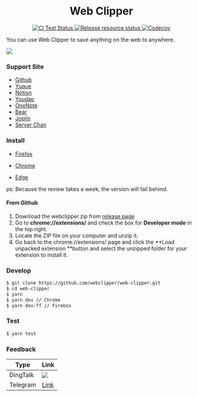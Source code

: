 <h1 align="center">Web Clipper</h1>
<p align="center">
    <a href="https://github.com/webclipper/web-clipper/actions">
      <img src="https://github.com/webclipper/web-clipper/workflows/CI%20Test/badge.svg" alt="CI Test Status">
    </a>
     <a href="https://github.com/webclipper/web-clipper/actions">
      <img src="https://github.com/webclipper/web-clipper/workflows/Release resource/badge.svg" alt="Release resource status">
    </a>
    <a href="https://codecov.io/gh/webclipper/web-clipper">
      <img src="https://img.shields.io/codecov/c/github/webclipper/web-clipper/master.svg?style=flat-square" alt="Codecov">
    </a>
</p>

You can use Web Clipper to save anything on the web to anywhere.

<img src="https://clipper.website/static/image/screenshot.png">

### Support Site

- [Github](https://github.com)
- [Yuque](https://www.yuque.com)
- [Notion](https://www.notion.so/)
- [Youdao](https://note.youdao.com/)
- [OneNote](https://www.onenote.com/)
- [Bear](https://bear.app)
- [Joplin](https://joplinapp.org/)
- [Server Chan](http://sc.ftqq.com/3.version)

### Install

- [Firefox](https://addons.mozilla.org/en-US/firefox/addon/universal-web-clipper/)

- [Chrome](https://chrome.google.com/webstore/detail/web-clipper/mhfbofiokmppgdliakminbgdgcmbhbac)

- [Edge](https://microsoftedge.microsoft.com/addons/detail/opejamnnohhbjflpbhnmdlknhjkfhfdp)

ps: Because the review takes a week, the version will fall behind.

#### From Github

1. Download the webclipper.zip from [release page](https://github.com/webclipper/web-clipper/releases)
2. Go to **chrome://extensions/** and check the box for **Developer mode** in the top right.
3. Locate the ZIP file on your computer and unzip it.
4. Go back to the chrome://extensions/ page and click the **Load unpacked extension **button and select the unzipped folder for your extension to install it.

### Develop

```bash
$ git clone https://github.com/webclipper/web-clipper.git
$ cd web-clipper
$ yarn
$ yarn dev // Chrome
$ yarn dev:ff // Firebox
```

### Test

```bash
$ yarn test
```

### Feedback

| Type     | Link                                                                               |
| -------- | ---------------------------------------------------------------------------------- |
| DingTalk | ![](https://raw.githubusercontent.com/webclipper/web-clipper/master/DingTalk.jpeg) |
| Telegram | [Link](https://t.me/joinchat/HoVttRRUIA6aXASixzoqAw)                               |
